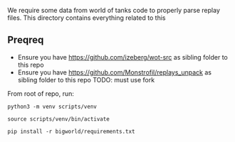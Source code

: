 We require some data from world of tanks code to properly parse replay files. This directory contains
everything related to this

## Preqreq
- Ensure you have https://github.com/izeberg/wot-src as sibling folder to this repo
- Ensure you have https://github.com/Monstrofil/replays_unpack as sibling folder to this repo TODO: must use fork

From root of repo, run:
```
python3 -m venv scripts/venv
```

```
source scripts/venv/bin/activate
```

```
pip install -r bigworld/requirements.txt 
```

